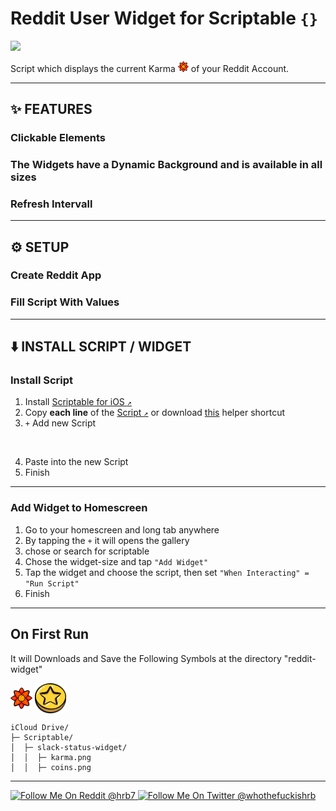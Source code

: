 # Reddit User Widget for Scriptable `{}` 

![](https://img.shields.io/badge/Version-1.0-orange.svg?style=flat)

Script which displays the current Karma <img title="Karma Symbol" src="Symbols/karma.png" width="17"> of your Reddit Account.

___
## ✨ FEATURES

### Clickable Elements


### The Widgets have a **Dynamic Background** and is available in all sizes


### Refresh Intervall
___
## ⚙️ SETUP

### Create Reddit App


### Fill Script With Values

___
## ⬇️ INSTALL SCRIPT / WIDGET

### Install Script
1. Install [Scriptable for iOS `↗`](https://apps.apple.com/us/app/scriptable/id1405459188?ign-mpt=uo%3D4 "App Store")
2. Copy **each line** of the [Script `↗`](https://raw.githubusercontent.com/whothefuckishrb/reddit-widget/main/reddit-widget.js)
or download [this](https://routinehub.co/shortcut/10438/) helper shortcut <!-- or Download [this](https://raw.githubusercontent.com/whothefuckishrb/slack-status/main/Status%20Slack%20Widget.scriptable) scriptable-File -->
3. `+` Add new Script

<img title="" src="slack-status/Images/addNewScript.png" width="250">

4. Paste into the new Script
5. Finish

___

### Add Widget to Homescreen
1. Go to your homescreen and long tab anywhere
2. By tapping the `+` it will opens the gallery
3. chose or search for scriptable
4. Chose the widget-size and tap `"Add Widget"`
5. Tap the widget and choose the script, then set `"When Interacting" = "Run Script"` 
6. Finish

___


## On First Run

It will Downloads and Save the Following Symbols at the directory "reddit-widget"

<img title="karma" src="Symbols/karma.png" width="35" align="center"> <img title="coins" src="Symbols/coins.png" width="50" align="center">

```
iCloud Drive/
├─ Scriptable/
│  ├─ slack-status-widget/
│  │  ├─ karma.png
│  │  ├─ coins.png
```
___

<a href="https://reddit.com/user/hrb7">
<img title="Follow Me On Reddit @hrb7" src="slack-status/Images/Badges/reddit_black.png" width="200">
</a>


<a href="https://twitter.com/whothefuckishrb">
<img title="Follow Me On Twitter @whothefuckishrb" src="slack-status/Images/Badges/twitter_black.png" width="245">
</a>
